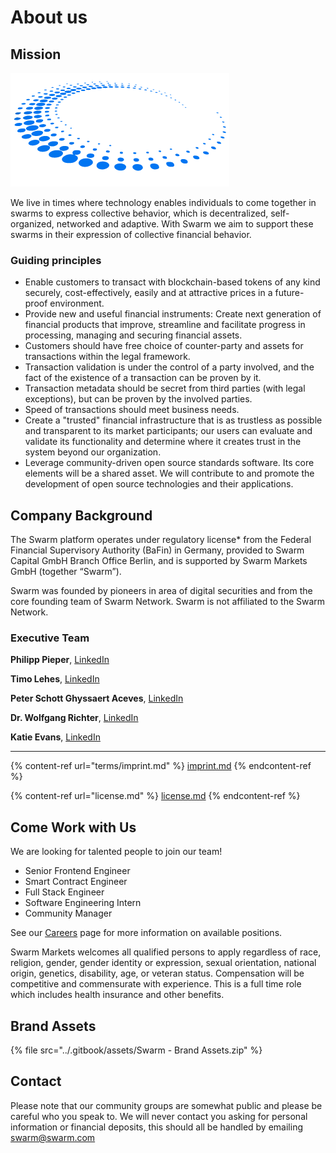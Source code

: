 # About us

## Mission

![](<../.gitbook/assets/Swarm-Circle (1).png>)

We live in times where technology enables individuals to come together in swarms to express collective behavior, which is decentralized, self-organized, networked and adaptive. With Swarm we aim to support these swarms in their expression of collective financial behavior.

### Guiding principles

* Enable customers to transact with blockchain-based tokens of any kind securely, cost-effectively, easily and at attractive prices in a future-proof environment.
* Provide new and useful financial instruments: Create next generation of financial products that improve, streamline and facilitate progress in processing, managing and securing financial assets.
* Customers should have free choice of counter-party and assets for transactions within the legal framework.
* Transaction validation is under the control of a party involved, and the fact of the existence of a transaction can be proven by it.
* Transaction metadata should be secret from third parties (with legal exceptions), but can be proven by the involved parties.
* Speed of transactions should meet business needs.
* Create a "trusted" financial infrastructure that is as trustless as possible and transparent to its market participants; our users can evaluate and validate its functionality and determine where it creates trust in the system beyond our organization.
* Leverage community-driven open source standards software. Its core elements will be a shared asset. We will contribute to and promote the development of open source technologies and their applications.

## Company Background

The Swarm platform operates under regulatory license\* from the Federal Financial Supervisory Authority (BaFin) in Germany, provided to Swarm Capital GmbH Branch Office Berlin, and is supported by Swarm Markets GmbH (together “Swarm”).

Swarm was founded by pioneers in area of digital securities and from the core founding team of Swarm Network. Swarm is not affiliated to the Swarm Network.

### Executive Team

**Philipp Pieper**, [LinkedIn](https://www.linkedin.com/in/philipppieper/)

**Timo Lehes**, [LinkedIn](https://www.linkedin.com/in/timolehes/)

**Peter Schott Ghyssaert Aceves**, [LinkedIn](https://www.linkedin.com/in/peter-schott-ghyssaert-aceves-9463a226/)

**Dr. Wolfgang Richter**, [LinkedIn](https://www.linkedin.com/in/wolfgang-richter-74004736/)

**Katie Evans**, [LinkedIn](https://www.linkedin.com/in/katieevans91/)

***

{% content-ref url="terms/imprint.md" %}
[imprint.md](terms/imprint.md)
{% endcontent-ref %}

{% content-ref url="license.md" %}
[license.md](license.md)
{% endcontent-ref %}

## Come Work with Us

We are looking for talented people to join our team!

* Senior Frontend Engineer
* Smart Contract Engineer
* Full Stack Engineer
* Software Engineering Intern
* Community Manager

See our [Careers](careers/) page for more information on available positions.

Swarm Markets welcomes all qualified persons to apply regardless of race, religion, gender, gender identity or expression, sexual orientation, national origin, genetics, disability, age, or veteran status. Compensation will be competitive and commensurate with experience. This is a full time role which includes health insurance and other benefits.

## Brand Assets

{% file src="../.gitbook/assets/Swarm - Brand Assets.zip" %}

## Contact

Please note that our community groups are somewhat public and please be careful who you speak to. We will never contact you asking for personal information or financial deposits, this should all be handled by emailing [swarm@swarm.com](mailto:swarm@swarm.com)
